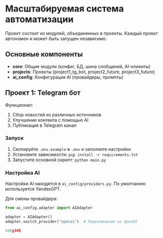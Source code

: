 # Масштабируемая система автоматизации

Проект состоит из модулей, объединенных в проекты. Каждый проект автономен и может быть запущен независимо.

## Основные компоненты

- **core**: Общие модули (конфиг, БД, шина сообщений, AI-клиенты)
- **projects**: Проекты (project1_tg_bot, project2_future, project3_future)
- **ai_config**: Конфигурация AI (провайдеры, промпты)

## Проект 1: Telegram бот

Функционал:
1. Сбор новостей из различных источников
2. Улучшение контента с помощью AI
3. Публикация в Telegram канал

### Запуск

1. Скопируйте `.env.example` в `.env` и заполните настройки
2. Установите зависимости: `pip install -r requirements.txt`
3. Запустите основной скрипт: `python main.py`

### Настройка AI

Настройки AI находятся в `ai_config/providers.py`. По умолчанию используется YandexGPT.

Для смены провайдера:
```python
from ai_config.adapter import AIAdapter

adapter = AIAdapter()
adapter.switch_provider("openai")  # Переключение на OpenAI

5e6y345
